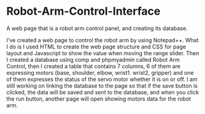# Robot-Arm-Control-Interface
A web page that is a robot arm control panel, and creating its database.

I've created a web page to control the robot arm by using Notepad++. What I do is I used HTML to create the web page structure and CSS for page layout and Javascript to show the value when moving the range slider. Then I created a database using comp and phpmyadmin called Robot Arm Control, then I created a table that contains 7 columns, 6 of them are expressing motors (base, shoulder, elbow, wrist1. wrist2, gripper) and one of them expresses the status of the servo motor whether it is on or off.
I am still working on linking the database to the page so that if the save button is clicked, the data will be saved and sent to the database, and when you click the run button, another page will open showing motors data for the robot arm.
